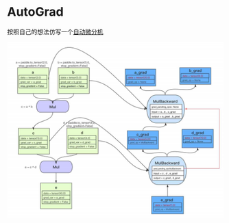 # AutoGrad

按照自己的想法仿写一个[自动微分机](https://www.paddlepaddle.org.cn/documentation/docs/zh/guides/01_paddle2.0_introduction/basic_concept/autograd_cn.html)

![](./assets/autograd.png)